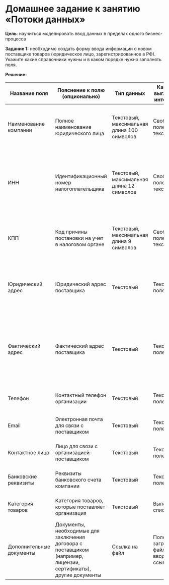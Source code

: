 # Домашнее задание к занятию «Потоки данных»

**Цель**: научиться моделировать ввод данных в пределах одного бизнес-процесса

**Задание 1:** необходимо создать форму ввода информации о новом поставщике товаров (юридическое лицо, зарегистрированное в РФ). Укажите какие справочники нужны и в каком порядке нужно заполнять поля.

**Решение:**

| Название поля | Пояснение к полю (опционально) | Тип данных | Как будет выглядеть в интерфейсе | Как будет храниться в базе данных | Формат данных (пример) | Логические проверки данных | Доп. комментарии или ссылка на справочник |
|-----|-----|-----|------|------|-----|-----|-----|
| Наименование компании | Полное наименование юридического лица | Текстовый, максимальная длина 100 символов  | Свободное поле ввода текста | Текстовый, максимальная длина 100 символов | ООО «Рога и копыта»<br> АО «Большая пальма» |<тип собственности (2-3 символа)>«<полное название компании (не менее двух символов)>», Обязательное поле | https://egrul.nalog.ru/index.html<br> Интеллектуальный ввод: подсказки из справочника при вводе, автозаполнение при вводе значения в поле «Наименование компании»|
| ИНН | Идентификационный номер налогоплательщика | Текстовый, максимальная длина 12 символов | Свободное поле ввода текста | Текстовый, максимальная длина 12 символов | 123456789012 | Обязательное поле, проверка на длину и формат при вводе (только числа)|https://egrul.nalog.ru/index.html<br> Интеллектуальный ввод: подсказки из справочника при вводе, автозаполнение при вводе значения в поле «Наименование компании»<br>Макс. длина 12 символов на случай, если поставщик — самозанятый (ИНН 12 символов)|
| КПП | Код причины постановки на учет в налоговом органе | Текстовый, максимальная длина 9 символов |  Свободное поле ввода текста| Текстовый, максимальная длина 9 символов | 123456789| Обязательное поле, проверка на длину и формат при вводе (только числа)|https://egrul.nalog.ru/index.html<br> Интеллектуальный ввод: подсказки из справочника при вводе, автозаполнение при вводе значения в поле «Наименование компании»<br> или «ИНН»|
| Юридический адрес  | Юридический адрес поставщика | Текстовый  | Текстовое поле |Свободное поле ввода текста | Г.МОСКВА, ВН.ТЕР.Г. МУНИЦИПАЛЬНЫЙ ОКРУГ, ЩУКИНО, УЛ МАРШАЛА БИРЮЗОВА, Д. 19, КВ. 35 | Обязательное поле| Использовать сервис с адресами<br> Интеллектуальный ввод: подсказки из справочника при вводе, автозаполнение при вводе значения в поле «Наименование компании»<br> или «ИНН»|
| Фактический адрес | Фактический адрес поставщика | Текстовый  | Текстовое поле |Свободное поле ввода текста | Г.МОСКВА, ВН.ТЕР.Г. МУНИЦИПАЛЬНЫЙ ОКРУГ, ЩУКИНО, УЛ МАРШАЛА БИРЮЗОВА, Д. 19, КВ. 35 | Опциональное поле| Сервис с адресами<br> Интеллектуальный ввод: подсказки из справочника при вводе, автозаполнение при вводе значения в поле «Наименование компании»<br> или «ИНН». Если совпадает с юридическим, сделать автоподстановку при активном флаге «Совпадает с юридическим адресом»|
| Телефон | Контактный телефон организации | Текстовый | Текстовое поле | Свободное поле ввода текста  с валидацией | +7 (123) 456-78-90 | Обязательное поле, проверка на формат номера телефона (маска) | Возможность дублирования поля по нажатию кнопки для ввода доп. номера, если у компании несколько номеров|
| Email | Электронная почта для связи с поставщиком | Текстовый | Текстовое поле | Свободное поле ввода текста  с валидацией  | example@example.com | Опциональное поле, проверка на корректность email адреса | Возможность дублирования поля по нажатию кнопки для ввода доп. номера, если у компании несколько номеров|
| Контактное лицо | Лицо для связи с организацией-поставщиком | Текстовый | Текстовое поле | Свободное поле ввода текста | Иванов Иван Иванович | Обязательное поле, возможность ввода нескольких лиц через запятую | - |
| Банковские реквизиты | Реквизиты банковского счета компании | Текстовый | Текстовое поле |Текстовый | Р/сч 40702810123456789012 в банке "Банк" | Обязательное поле, формат реквизитов банка | Автоматическая подстановка реквизитов при вводе р/сч, данные берутся из справочника |
| Категория товаров | Категория товаров, которые поставляет организация | Текстовый | Выпадающий список |Текстовый, максимальная длина 100 симв | 1 (Продукты), 2 (Техника), 3 (Одежда) и т.д. | Использоваться справочник категорий товаров|
| Дополнительные документы | Документы, необходимые для заключения договора с поставщиком (например, лицензии, сертификаты), другие документы | Ссылка на файл | Поле для загрузки файлов или ввода ссылок | Текстовый (ссылка на файл) | Проверка типа фала. Разрешенные форматы docx, rtf, txt, xls, csv, pdf | - |

